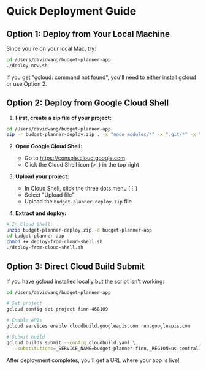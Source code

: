 # Quick Deployment Guide

## Option 1: Deploy from Your Local Machine

Since you're on your local Mac, try:

```bash
cd /Users/davidwang/budget-planner-app
./deploy-now.sh
```

If you get "gcloud: command not found", you'll need to either install gcloud or use Option 2.

## Option 2: Deploy from Google Cloud Shell

1. **First, create a zip file of your project:**
```bash
cd /Users/davidwang/budget-planner-app
zip -r budget-planner-deploy.zip . -x "node_modules/*" -x ".git/*" -x "dist/*"
```

2. **Open Google Cloud Shell:**
   - Go to https://console.cloud.google.com
   - Click the Cloud Shell icon (>_) in the top right

3. **Upload your project:**
   - In Cloud Shell, click the three dots menu (⋮)
   - Select "Upload file"
   - Upload the `budget-planner-deploy.zip` file

4. **Extract and deploy:**
```bash
# In Cloud Shell:
unzip budget-planner-deploy.zip -d budget-planner-app
cd budget-planner-app
chmod +x deploy-from-cloud-shell.sh
./deploy-from-cloud-shell.sh
```

## Option 3: Direct Cloud Build Submit

If you have gcloud installed locally but the script isn't working:

```bash
cd /Users/davidwang/budget-planner-app

# Set project
gcloud config set project finn-468109

# Enable APIs
gcloud services enable cloudbuild.googleapis.com run.googleapis.com

# Submit build
gcloud builds submit --config cloudbuild.yaml \
  --substitutions=_SERVICE_NAME=budget-planner-finn,_REGION=us-central1,_GEMINI_API_KEY=AIzaSyCZ16kAe0oOUGfiPaZe8C6fjXAdyWbtQk8
```

After deployment completes, you'll get a URL where your app is live!
